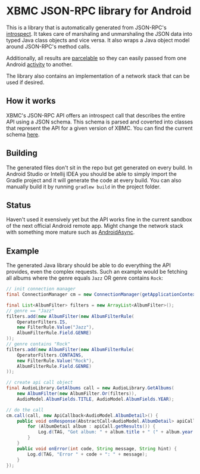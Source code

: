 
XBMC JSON-RPC library for Android
=================================

This is a library that is automatically generated from JSON-RPC's
[introspect](http://wiki.xbmc.org/index.php?title=JSON-RPC_API/v3#JSONRPC.Introspect). It takes care of marshaling and
unmarshaling the JSON data into typed Java class objects and vice versa. It also wraps a Java object model around
JSON-RPC's method calls.

Additionally, all results are [parcelable](http://developer.android.com/reference/android/os/Parcelable.html) so they
can easily passed from one Android [activity](http://developer.android.com/reference/android/app/Activity.html) to
another.

The library also contains an implementation of a network stack that can be used if desired.

How it works
------------
XBMC's JSON-RPC API offers an introspect call that describes the entire API using a JSON schema. This schema is parsed
and coverted into classes that represent the API for a given version of XBMC. You can find the current schema
[here](src/main/json/introspect.json).

Building
--------
The generated files don't sit in the repo but get generated on every build. In Android Studio or Intellij IDEA you
should be able to simply import the Gradle project and it will generate the code at every build. You can also manually
build it by running ``gradlew build`` in the project folder.

Status
------
Haven't used it exensively yet but the API works fine in the current sandbox of the next official Android remote app.
Might change the network stack with something more mature such as [AndroidAsync](https://github.com/koush/AndroidAsync).

Example
-------
The generated Java library should be able to do everything the API provides, even the complex requests. Such an example
would be fetching all albums where the genre equals `Jazz` OR genre contains `Rock`:

```java
// init connection manager
final ConnectionManager cm = new ConnectionManager(getApplicationContext(), new HostConfig("192.168.0.100"));

final List<AlbumFilter> filters = new ArrayList<AlbumFilter>();
// genre == "Jazz"
filters.add(new AlbumFilter(new AlbumFilterRule(
	OperatorFilters.IS,
	new FilterRule.Value("Jazz"),
	AlbumFilterRule.Field.GENRE)
));
// genre contains "Rock"
filters.add(new AlbumFilter(new AlbumFilterRule(
	OperatorFilters.CONTAINS,
	new FilterRule.Value("Rock"),
	AlbumFilterRule.Field.GENRE)
));

// create api call object
final AudioLibrary.GetAlbums call = new AudioLibrary.GetAlbums(
	new AlbumFilter(new AlbumFilter.Or(filters)),
	AudioModel.AlbumFields.TITLE, AudioModel.AlbumFields.YEAR);

// do the call
cm.call(call, new ApiCallback<AudioModel.AlbumDetail>() {
	public void onResponse(AbstractCall<AudioModel.AlbumDetail> apiCall) {
		for (AlbumDetail album : apiCall.getResults()) {
			Log.d(TAG, "Got album: " + album.title + " (" + album.year + ")");
		}
	}
	public void onError(int code, String message, String hint) {
		Log.d(TAG, "Error " + code + ": " + message);
	}
});
```

